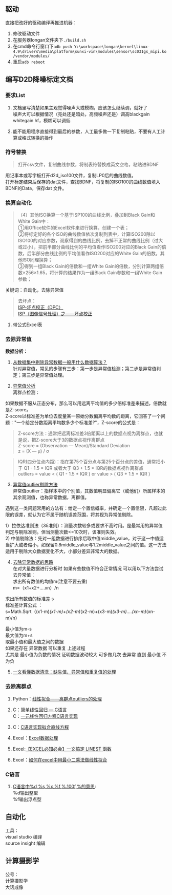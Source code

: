 ## 驱动
直接把改好的驱动编译再推进机器：  
1. 修改驱动文件  
2. 在服务器longan文件夹下`./build.sh`  
3. 在cmd命令行窗口下`adb push Y:\workspace\longan\kernel\linux-4.9\drivers\media\platform\sunxi-vin\modules\sensor\sc031gs_mipi.ko /vendor/modules/`   
4. 重启`adb reboot`  


## 编写D2D降噪标定文档

### 要求List

1. 文档里写清楚如果主观觉得噪声大或模糊，应该怎么继续调，就好了  
噪声大可以根据情况（亮处还是暗处，高频噪声还是）调高blackgain whitegain hf，模糊可以调低  

2. 能不能用程序直接得到最后的参数，人工最多做一下复制粘贴，不要有人工计算或格式转换的操作  


### 符号替换
> 打开csv文件，复制曲线参数，将制表符替换成英文空格，粘贴进BDNF  

用记事本或写字板打开d2d_iso100文件，复制LP0后的曲线数值。  
打开标定结束后保存的dat文件，查找BDNF，将复制的ISO100的曲线数值填入BDNF的Data，保存dat	文件。  


### 换算自动化
> （4）其他ISO换算一个基于ISP100的曲线比例，叠加到Black Gain和White Gain中：  
①用Office软件的Excel软件来进行换算，创建一个表；  
②将标定好的各个ISO的曲线数值依次复制到表中，计算ISO200除以ISO100的对应参数，观察得到的曲线比例，去掉不正常的曲线比例（过大或过小），把前半部分曲线比例的平均值看作ISO200对应的Black Gain的倍数，后半部分曲线比例的平均值看作ISO200对应的White Gain的倍数。其他ISO同理换算；  
③得到一组Black Gain的倍数和一组White Gain的倍数，分别计算两组倍数×256×1.65，将计算的结果作为一组Black Gain参数和一组White Gain参数；  

关键词：自动化，去除异常值

> 去坏点：  
> [ISP-坏点校正（DPC）](https://cloud.tencent.com/developer/article/1746332)  
> [ISP（图像信号处理）之——坏点校正](https://blog.csdn.net/lyfwill/article/details/81288569)  

1. 带公式Excel表  

### 去除异常值  

**数据分析：**
1. [从数据集中剔除异常数据一般用什么数据算法？](https://www.zhihu.com/question/39695272)  
针对异常值，常见的步骤有三步：第一步是异常值检测；第二步是异常值判定；第三步是异常值处理。  

2. [异常值分析](https://www.cnblogs.com/ljhdo/p/5061297.html)  
离群点检测：  

如果数据不服从正态分布，那么可以用远离平均值的多少倍标准差来描述，倍数就是Z-score。  
Z-score以标准差为单位去度量某一原始分数偏离平均数的距离，它回答了一个问题："一个给定分数距离平均数多少个标准差?"，Z-score的公式是：  
> Z-score方法：通常把远离标准差3倍距离以上的数据点视为离群点，也就是说，把Z-score大于3的数据点视作离群点    
> Z-score = (Observation — Mean)/Standard Deviation  
z = (X — μ) / σ  

> IQR(四分位点内距)：指在第75个百分点与第25个百分点的差值，通常把小于 Q1 - 1.5 * IQR 或者大于 Q3 + 1.5 * IQR的数据点视作离群点  
> outliers =  value < ( Q1 - 1.5 * IQR )  or value > ( Q3 + 1.5 * IQR )  

3. [异常值outlier剔除方法](https://blog.csdn.net/wwwsssZheRen/article/details/85156868)  
异常值outlier：指样本中的个别值，其数值明显偏离它（或他们）所属样本的其余观测值，也称异常数据，离群值。  

遇到这一类问题常用的方法有：给定一个置信概率，并确定一个置信限，凡超过此限的误差，就认为它不属于随机误差范围，将其视为异常值剔除。  

 1）拉依达准则法（3δ准则）：测量次数较多或要求不高时用。是最常用的异常值判定与剔除准则。但当测量次数<=10次时，该准则失效。   
 2) 中值剔除法：先对一组数据进行排序后取中值middle_value，对于这一中值适当扩大或者缩小，如保留0.8middle_value与1.2middle_value之间的值。这一方法适用于剔除大众数据变化不大，小部分差异非常大的数据。  

4. [去除异常数据的思路](https://blog.csdn.net/zzq900503/article/details/10004349)  
在对大量数据进行分析时  如果有些数值不符合正常情况 可以用以下方法尝试 去异常值：   
求出所有数值的均值m(注意不要去重)  
m=（x1+x2+....xn）/n  

求出所有数值的标准差 s  
标准差计算公式 ：  
s=Math.Sqrt（(x1-m)*(x1-m)+(x2-m)*(x2-m)+(x3-m)*(x3-m)....(xn-m)*(xn-m)/n）  

最小值为m-s  
最大值为m+s  
取最小值和最大值之间的数据   
如果还存在 异常数据 可以重复 上述过程   
尤其是 最小值为负数的情况 证明数据波动较大   可多做几次 去异常 直到 最小值 不为负  

5. [一文看懂数据清洗：缺失值、异常值和重复值的处理](https://cloud.tencent.com/developer/article/1460336)  


### 去除离群点
1. Python：[线性拟合——离群点outliers的处理](https://blog.csdn.net/lanchunhui/article/details/50445448)  

2. C：[简单线性回归 — C语言](https://zhuanlan.zhihu.com/p/310488023)  
   C：[一元线性回归方程C语言实现](https://blog.csdn.net/qq_40367129/article/details/103935294)   

3. C：[C语言实现拟合直线方程](https://blog.csdn.net/zhoudewen66/article/details/50408787)  

4. Excel：[Excel数据处理](https://zhuanlan.zhihu.com/p/72890012)  

5. Excel:[【EXCEL必知必会】一文搞定 LINEST 函数](https://zhuanlan.zhihu.com/p/345265204)  

6. Excel：[如何在excel中用最小二乘法做线性拟合](http://www.exceloffice.net/archives/3307)  


### C语言

1. [C语言中%d,%s,%x,%f,%.100f,%的意思](https://blog.csdn.net/qq_32365567/article/details/55045942):  
%d输出整型  
%f输出浮点型  

## 自动化
工具：  
visual studio 编译  
source insight 编辑  

## 计算摄影学
公号：  
计算摄影学  
大话成像  
